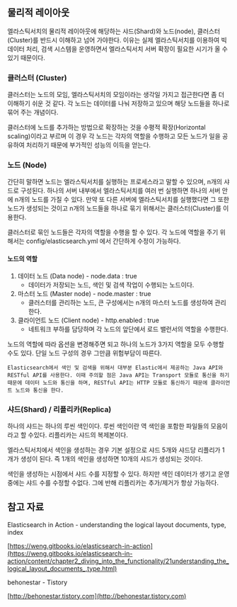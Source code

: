 ## 물리적 레이아웃

엘라스틱서치의 물리적 레이아웃에 해당하는 샤드(Shard)와 노드(node), 클러스터(Cluster)를 반드시 이해하고 넘어 가야한다. 이유는 실제 엘라스틱서치를 이용하여 빅데이터 처리, 검색 시스템을 운영하면서 엘라스틱서치 서버 확장이 필요한 시기가 올 수 있기 때문이다.


### 클러스터 (Cluster)
클러스터는 노드의 모임, 엘라스틱서치의 모임이라는 생각일 가지고 접근한다면 좀 더 이해하기 쉬운 것 같다. 각 노드는 데이터를 나눠 저장하고 있으며 해당 노드들을 하나로 묶어 주는 개념이다.

클러스터에 노드를 추가하는 방법으로 확장하는 것을 수평적 확장(Horizontal scaling)이라고 부르며 이 경우 각 노드는 각자의 역할을 수행하고 모든 노드가 일을 공유하여 처리하기 때문에 부가적인 성능의 이득을 얻는다.

### 노드 (Node)
간단히 말하면 노드는 엘라스틱서치를 실행하는 프로세스라고 말할 수 있으며, n개의 샤드로 구성된다. 하나의 서버 내부에서 엘라스틱서치를 여러 번 실행하면 하나의 서버 안에 n개의 노드를 가질 수 있다. 만약 또 다른 서버에 엘라스틱서치를 실행했다면 그 또한 노드가 생성되는 것이고 n개의 노드들을 하나로 묶기 위해서는 클러스터(Cluster)를 이용한다.

클러스터로 묶인 노드들은 각자의 역할을 수행을 할 수 있다. 각 노드에 역할을 주기 위해서는 config/elasticsearch.yml 에서 간단하게 수정이 가능하다.

#### 노드의 역할
1. 데이터 노드 (Data node) - node.data : true 
    * 데이터가 저장되는 노드, 색인 및 검색 작업이 수행되는 노드이다.
2. 마스터 노드 (Master node) - node.master : true
    * 클러스터를 관리하는 노드, 큰 구성에서는 n개의 마스터 노드를 생성하여 관리한다.
1. 클라이언트 노드 (Client node) - http.enabled : true
    * 네트워크 부하를 담당하며 각 노드의 앞단에서 로드 밸런서의 역할을 수행한다.

노드의 역할에 따라 옵션을 변경해주면 되고 하나의 노드가 3가지 역할을 모두 수행할 수도 있다. 단일 노드 구성의 경우 그만큼 위험부담이 따른다.

`Elasticsearch에서 색인 및 검색을 위해서 대부분 Elastic에서 제공하는 Java API와 RESTful API를 사용한다. 이때 주의할 점은 Java API는 Transport 모듈로 통신을 하기 때문에 데이터 노드와 통신을 하며, RESTful API는 HTTP 모듈로 통신하기 때문에 클라이언트 노드와 통신을 한다.`

### 샤드(Shard) / 리플리카(Replica)

하나의 샤드는 하나의 루씬 색인이다. 루씬 색인이란 역 색인을 포함한 파일들의 모음이라고 할 수있다. 리플리카는 샤드의 복제본이다. 

엘라스틱서치에서 색인을 생성하는 경우 기본 설정으로 샤드 5개와 샤드당 리플리가 1개가 생성이 된다. 즉 1개의 색인을 생성하면 10개의 샤드가 생성되는 것이다.

색인을 생성하는 시점에서 샤드 수를 지정할 수 있다. 하지만 색인 데이터가 생기고 운영중에는 샤드 수를 수정할 수없다. 그에 반해 리플리카는 추가/제거가 항상 가능하다.







## 참고 자료
Elasticsearch in Action - understanding the logical layout documents, type, index

[https://weng.gitbooks.io/elasticsearch-in-action](https://weng.gitbooks.io/elasticsearch-in-action/content/chapter2_diving_into_the_functionality/21understanding_the_logical_layout_documents_,type.html)

behonestar - Tistory

[http://behonestar.tistory.com](http://behonestar.tistory.com)